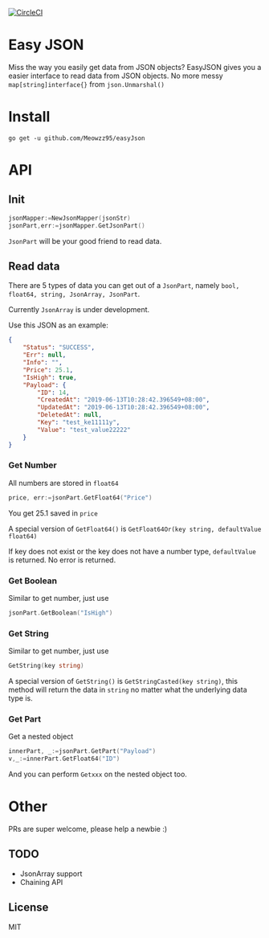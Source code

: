 [![CircleCI](https://circleci.com/gh/Meowzz95/easyJson.svg?style=shield)](https://circleci.com/gh/Meowzz95/easyJson)

# Easy JSON

Miss the way you easily get data from JSON objects? EasyJSON gives you a easier interface to read data from JSON objects. No more messy `map[string]interface{}` from `json.Unmarshal()`

# Install

```
go get -u github.com/Meowzz95/easyJson
```

# API

## Init
```go
jsonMapper:=NewJsonMapper(jsonStr)
jsonPart,err:=jsonMapper.GetJsonPart()
```

`JsonPart` will be your good friend to read data.

## Read data

There are 5 types of data you can get out of a `JsonPart`, namely `bool, float64, string, JsonArray, JsonPart`.

Currently `JsonArray` is under development.

Use this JSON as an example:

```json
{
    "Status": "SUCCESS",
    "Err": null,
    "Info": "",
    "Price": 25.1,
    "IsHigh": true,
    "Payload": {
        "ID": 14,
        "CreatedAt": "2019-06-13T10:28:42.396549+08:00",
        "UpdatedAt": "2019-06-13T10:28:42.396549+08:00",
        "DeletedAt": null,
        "Key": "test_ke11111y",
        "Value": "test_value22222"
    }
}
```

### Get Number

All numbers are stored in `float64`

```go
price, err:=jsonPart.GetFloat64("Price")
```
You get 25.1 saved in `price`

A special version of `GetFloat64()` is `GetFloat64Or(key string, defaultValue float64)`

If key does not exist or the key does not have a number type, `defaultValue` is returned. No error is returned.


### Get Boolean

Similar to get number, just use
```go
jsonPart.GetBoolean("IsHigh")
```

### Get String

Similar to get number, just use
```go
GetString(key string)
```

A special version of `GetString()` is `GetStringCasted(key string)`, this method will return the data in `string` no matter what the underlying data type is.


### Get Part

Get a nested object

```go
innerPart, _:=jsonPart.GetPart("Payload")
v,_:=innerPart.GetFloat64("ID")
```

And you can perform `Getxxx` on the nested object too.


# Other

PRs are super welcome, please help a newbie :)

## TODO
- JsonArray support
- Chaining API

## License

MIT


